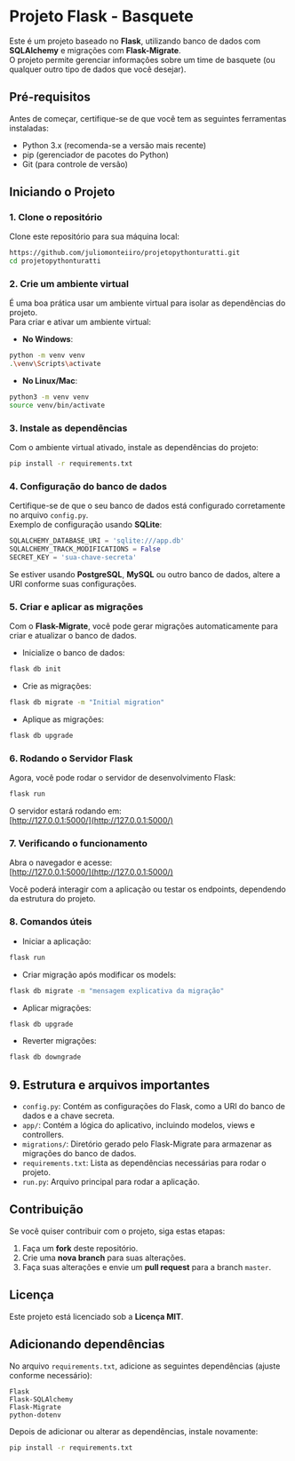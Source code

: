 # Projeto Flask - Basquete

Este é um projeto baseado no **Flask**, utilizando banco de dados com **SQLAlchemy** e migrações com **Flask-Migrate**.  
O projeto permite gerenciar informações sobre um time de basquete (ou qualquer outro tipo de dados que você desejar).

## Pré-requisitos

Antes de começar, certifique-se de que você tem as seguintes ferramentas instaladas:

- Python 3.x (recomenda-se a versão mais recente)
- pip (gerenciador de pacotes do Python)
- Git (para controle de versão)

## Iniciando o Projeto

### 1. Clone o repositório

Clone este repositório para sua máquina local:

```bash
https://github.com/juliomonteiiro/projetopythonturatti.git
cd projetopythonturatti
```

### 2. Crie um ambiente virtual

É uma boa prática usar um ambiente virtual para isolar as dependências do projeto.  
Para criar e ativar um ambiente virtual:

- **No Windows**:

```bash
python -m venv venv
.\venv\Scripts\activate
```

- **No Linux/Mac**:

```bash
python3 -m venv venv
source venv/bin/activate
```

### 3. Instale as dependências

Com o ambiente virtual ativado, instale as dependências do projeto:

```bash
pip install -r requirements.txt
```

### 4. Configuração do banco de dados

Certifique-se de que o seu banco de dados está configurado corretamente no arquivo `config.py`.  
Exemplo de configuração usando **SQLite**:

```python
SQLALCHEMY_DATABASE_URI = 'sqlite:///app.db'
SQLALCHEMY_TRACK_MODIFICATIONS = False
SECRET_KEY = 'sua-chave-secreta'
```

Se estiver usando **PostgreSQL**, **MySQL** ou outro banco de dados, altere a URI conforme suas configurações.

### 5. Criar e aplicar as migrações

Com o **Flask-Migrate**, você pode gerar migrações automaticamente para criar e atualizar o banco de dados.

- Inicialize o banco de dados:

```bash
flask db init
```

- Crie as migrações:

```bash
flask db migrate -m "Initial migration"
```

- Aplique as migrações:

```bash
flask db upgrade
```

### 6. Rodando o Servidor Flask

Agora, você pode rodar o servidor de desenvolvimento Flask:

```bash
flask run
```

O servidor estará rodando em:  
[http://127.0.0.1:5000/](http://127.0.0.1:5000/)

### 7. Verificando o funcionamento

Abra o navegador e acesse:  
[http://127.0.0.1:5000/](http://127.0.0.1:5000/)  

Você poderá interagir com a aplicação ou testar os endpoints, dependendo da estrutura do projeto.

### 8. Comandos úteis

- Iniciar a aplicação:

```bash
flask run
```

- Criar migração após modificar os models:

```bash
flask db migrate -m "mensagem explicativa da migração"
```

- Aplicar migrações:

```bash
flask db upgrade
```

- Reverter migrações:

```bash
flask db downgrade
```

## 9. Estrutura e arquivos importantes

- `config.py`: Contém as configurações do Flask, como a URI do banco de dados e a chave secreta.
- `app/`: Contém a lógica do aplicativo, incluindo modelos, views e controllers.
- `migrations/`: Diretório gerado pelo Flask-Migrate para armazenar as migrações do banco de dados.
- `requirements.txt`: Lista as dependências necessárias para rodar o projeto.
- `run.py`: Arquivo principal para rodar a aplicação.

## Contribuição

Se você quiser contribuir com o projeto, siga estas etapas:

1. Faça um **fork** deste repositório.
2. Crie uma **nova branch** para suas alterações.
3. Faça suas alterações e envie um **pull request** para a branch `master`.

## Licença

Este projeto está licenciado sob a **Licença MIT**.

## Adicionando dependências

No arquivo `requirements.txt`, adicione as seguintes dependências (ajuste conforme necessário):

```
Flask
Flask-SQLAlchemy
Flask-Migrate
python-dotenv
```

Depois de adicionar ou alterar as dependências, instale novamente:

```bash
pip install -r requirements.txt
```
